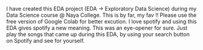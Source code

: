 I have created this EDA project (EDA -> Exploratory Data Science) during my Data Science course @ Naya College.
This is by far, my fav !! Please use the free version of Google Colab for better excution.
I love spotify and using this EDA gives spotify a new meaning. This was an eye-opener for sure. 
Just play the songs that came up during this EDA, by using your search button on Spotify and see for yourself.
